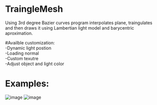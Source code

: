 # TraingleMesh

Using 3rd degree Bazier curves program interpolates plane, traingulates and then draws it using Lambertian light model and barycentric aproximation.

#Availble customization: <br>
-Dynamic light postion <br>
-Loading normal <br>
-Custom texutre <br>
-Adjust object and light color <br>

# Examples:

![image](https://github.com/macinn/TraingleMesh/assets/118574079/0e99f312-75ba-4e5f-b6d0-a83ef37908e3)
![image](https://github.com/macinn/TraingleMesh/assets/118574079/439e08c3-e7f4-47ae-88b4-3693386b990b)

